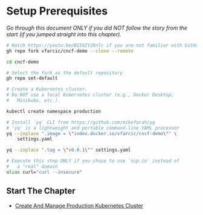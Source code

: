 # Setup Prerequisites

*Go through this document ONLY if you did NOT follow the story from the start (if you jumped straight into this chapter).*

```bash
# Watch https://youtu.be/BII6ZY2Rnlc if you are not familiar with GitHub CLI
gh repo fork vfarcic/cncf-demo --clone --remote

cd cncf-demo

# Select the fork as the default repository
gh repo set-default

# Create a Kubernetes cluster.
# Do NOT use a local Kubernetes cluster (e.g., Docker Desktop,
#   Minikube, etc.).

kubectl create namespace production

# Install `yq` CLI from https://github.com/mikefarah/yq
# 'yq' is a lightweight and portable command-line YAML processor
yq --inplace ".image = \"index.docker.io/vfarcic/cncf-demo\"" \
    settings.yaml

yq --inplace ".tag = \"v0.0.1\"" settings.yaml

# Execute this step ONLY if you chose to use `nip.io` instead of
#   a "real" domain
alias curl="curl --insecure"
```

## Start The Chapter

* [Create And Manage Production Kubernetes Cluster](../cluster/README.md)